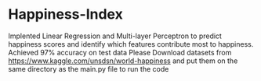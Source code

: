 # Happiness-Index
Implented Linear Regression and Multi-layer Perceptron to predict happiness scores and identify which features contribute most to happiness.  
Achieved 97% accuracy on test data 
Please Download datasets from https://www.kaggle.com/unsdsn/world-happiness and put them on the same directory as the main.py file to run the code
